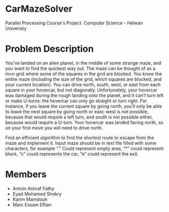 # CarMazeSolver
Parallel Processing Course's Project. Computer Science - Helwan Univeristy

# Problem Description
You’ve landed on an alien planet, in the middle of some strange maze, and you want to find the quickest way out. 
The maze can be thought of as a m×n grid where some of the squares in the grid are blocked. You know the entire maze (including the size of the grid, which squares are blocked, and your current location). You can drive north, south, west, or east from each square in your hovercar, but not diagonally. Unfortunately, your hovercar was damaged during the rough landing onto the planet, and it can’t turn left or make U-turns: the hovercar can only go straight or turn right. For instance, if you leave the current square by going north, you’ll only be able to leave the next square by going north or east; west is not possible, because that would require a left turn, and south is not possible either, because would require a U-turn. Your hovercar was landed facing north, so on your first move you will need to drive north. 

Find an efficient algorithm to find the shortest route to escape from the maze and implement it.
Input maze should be in text file filled with some characters, for example “.” Could represent empty area, “*” could represent block, “c” could represents the car, “e” could represent the exit.

# Members #
* Antoin Ashraf Fathy
* Eyad Mohamed Shokry
* Karim Mamdouh
* Marc Essam ERian
